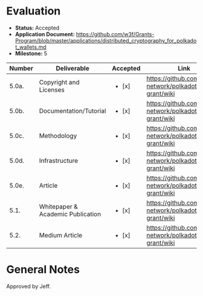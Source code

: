 # Evaluation

- **Status:** Accepted
- **Application Document:** https://github.com/w3f/Grants-Program/blob/master/applications/distributed_cryptography_for_polkadot_wallets.md
- **Milestone:** 5

| Number | Deliverable | Accepted | Link | Notes |
| ------------- | ------------- | ------------- | ------------- | ------------- |
| 5.0a. | Copyright and Licenses | <ul><li>[x] </li></ul> | https://github.com/perun-network/polkadot-wallet-grant/wiki |  |
| 5.0b. | Documentation/Tutorial | <ul><li>[x] </li></ul> | https://github.com/perun-network/polkadot-wallet-grant/wiki |  |
| 5.0c. | Methodology | <ul><li>[x] </li></ul> | https://github.com/perun-network/polkadot-wallet-grant/wiki |  |
| 5.0d. | Infrastructure | <ul><li>[x] </li></ul> | https://github.com/perun-network/polkadot-wallet-grant/wiki | |
| 5.0e. | Article | <ul><li>[x] </li></ul> | https://github.com/perun-network/polkadot-wallet-grant/wiki |  |
| 5.1. | Whitepaper & Academic Publication | <ul><li>[x] </li></ul> | https://github.com/perun-network/polkadot-wallet-grant/wiki |  |
| 5.2. | Medium Article | <ul><li>[x] </li></ul> | https://github.com/perun-network/polkadot-wallet-grant/wiki |  |

# General Notes
Approved by Jeff.

